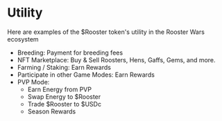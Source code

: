 # Utility

Here are examples of the $Rooster token's utility in the Rooster Wars ecosystem

* Breeding: Payment for breeding fees&#x20;
* NFT Marketplace: Buy & Sell Roosters, Hens, Gaffs, Gems, and more.&#x20;
* Farming / Staking: Earn Rewards&#x20;
* Participate in other Game Modes: Earn Rewards&#x20;
* PVP Mode:
  * Earn Energy from PVP&#x20;
  * Swap Energy to $Rooster&#x20;
  * Trade $Rooster to $USDc&#x20;
  * Season Rewards
